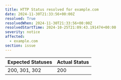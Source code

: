 ```yaml
---
title: HTTP Status resolved for example.com
date: 2024-11-30T21:33:56+00:00Z
resolved: True
resolvedWhen: 2024-11-30T21:33:56+00:00Z
resolvedStartTime: 2024-10-25T21:09:43.191474+00:00
severity: notice
affected:
  - example.com
section: issue
---
```


| Expected Statuses | Actual Status  |
|-------------------|----------------|
| 200, 301, 302 | 200 |
